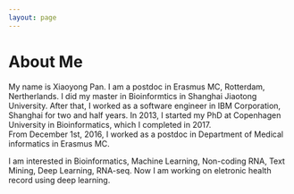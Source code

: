 ```yaml
---
layout: page
---
```


# About Me

My name is Xiaoyong Pan.  I am a postdoc in Erasmus MC, Rotterdam, Nertherlands.
I did my master in Bioinformtics in Shanghai Jiaotong University. After that, I worked as a 
software engineer in IBM Corporation, Shanghai for two and half years.
In 2013, I started my PhD at Copenhagen University in Bioinformatics, which I completed in 2017.  
From December 1st, 2016, I worked as a postdoc in Department of Medical informatics in Erasmus MC.

I am interested in Bioinformatics, Machine Learning, Non-coding RNA, Text Mining, Deep Learning, RNA-seq.
Now I am working on eletronic health record using deep learning. 


